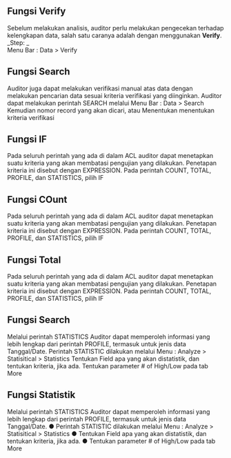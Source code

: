 ## Fungsi Verify
Sebelum melakukan analisis, auditor perlu melakukan pengecekan terhadap kelengkapan data, salah satu caranya adalah dengan menggunakan **Verify**.
_Step: _<br>
Menu Bar : Data > Verify

## Fungsi Search
Auditor juga dapat melakukan verifikasi manual atas data dengan melakukan pencarian data sesuai kriteria verifikasi yang diinginkan.
Auditor dapat melakukan perintah SEARCH melalui Menu Bar : Data > Search
Kemudian nomor record yang akan dicari, atau Menentukan menentukan kriteria verifikasi

## Fungsi IF
Pada seluruh perintah yang ada di dalam ACL auditor dapat menetapkan suatu kriteria yang akan membatasi pengujian yang dilakukan.
Penetapan kriteria ini disebut dengan EXPRESSION.
Pada perintah COUNT, TOTAL, PROFILE, dan STATISTICS, pilih IF

## Fungsi COunt
Pada seluruh perintah yang ada di dalam ACL auditor dapat menetapkan suatu kriteria yang akan membatasi pengujian yang dilakukan.
Penetapan kriteria ini disebut dengan EXPRESSION.
Pada perintah COUNT, TOTAL, PROFILE, dan STATISTICS, pilih IF

## Fungsi Total
Pada seluruh perintah yang ada di dalam ACL auditor dapat menetapkan suatu kriteria yang akan membatasi pengujian yang dilakukan.
Penetapan kriteria ini disebut dengan EXPRESSION.
Pada perintah COUNT, TOTAL, PROFILE, dan STATISTICS, pilih IF

## Fungsi Search
Melalui perintah STATISTICS Auditor dapat memperoleh informasi yang lebih lengkap dari perintah PROFILE, termasuk untuk jenis data Tanggal/Date.
Perintah STATISTIC dilakukan melalui Menu : Analyze > Statisitical > Statistics
Tentukan Field apa yang akan distatistik, dan tentukan kriteria, jika ada.
Tentukan parameter # of High/Low pada tab More

## Fungsi Statistik
Melalui perintah STATISTICS Auditor dapat memperoleh informasi yang lebih lengkap dari perintah PROFILE, termasuk untuk jenis data Tanggal/Date.
● Perintah STATISTIC dilakukan melalui Menu : Analyze > Statisitical > Statistics
● Tentukan Field apa yang akan distatistik, dan tentukan kriteria, jika ada.
● Tentukan parameter # of High/Low pada tab More
